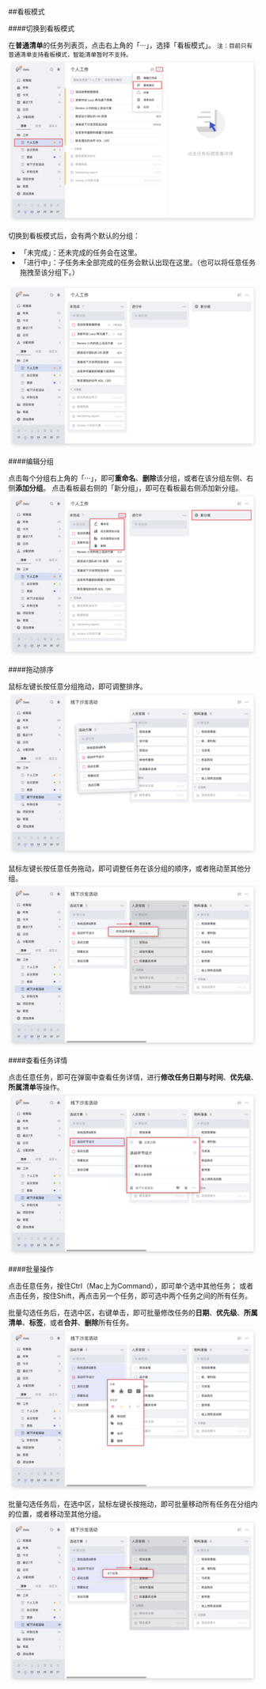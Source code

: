 ##看板模式

####切换到看板模式

在**普通清单**的任务列表页，点击右上角的「···」，选择「看板模式」。
`注：目前只有普通清单支持看板模式，智能清单暂时不支持。`
![](../images/web/kanban/open.png)

切换到看板模式后，会有两个默认的分组：

* 「未完成」：还未完成的任务会在这里。
* 「进行中」：子任务未全部完成的任务会默认出现在这里。（也可以将任意任务拖拽至该分组下。）

![](../images/web/kanban/defaults.png)


####编辑分组

点击每个分组右上角的「···」，即可**重命名**、**删除**该分组，或者在该分组左侧、右侧**添加分组**。
点击看板最右侧的「新分组」，即可在看板最右侧添加新分组。
![](../images/web/kanban/columnedit.png)


####拖动排序

鼠标左键长按任意分组拖动，即可调整排序。
![](../images/web/kanban/columndrag.png)

鼠标左键长按任意任务拖动，即可调整任务在该分组的顺序，或者拖动至其他分组。
![](../images/web/kanban/taskdrag.png)

####查看任务详情

点击任意任务，即可在弹窗中查看任务详情，进行**修改任务日期与时间**、**优先级**、**所属清单**等操作。
![](../images/web/kanban/taskdescription.png)

####批量操作

点击任意任务，按住Ctrl（Mac上为Command），即可单个选中其他任务；
或者点击任务，按住Shift，再点击另一个任务，即可选中两个任务之间的所有任务。

批量勾选任务后，在选中区，右键单击，即可批量修改任务的**日期**、**优先级**、**所属清单**、**标签**，或者**合并**、**删除**所有任务。
![](../images/web/kanban/tasksedit.png)

批量勾选任务后，在选中区，鼠标左键长按拖动，即可批量移动所有任务在分组内的位置，或者移动至其他分组。
![](../images/web/kanban/tasksdrag.png)

